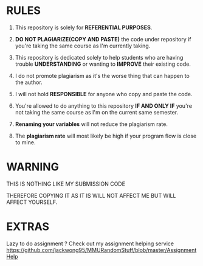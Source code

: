 # RULES

1) This repository is solely for **REFERENTIAL PURPOSES**.

2) **DO NOT PLAGIARIZE(COPY AND PASTE)** the code under repository if you're taking the same course as I'm currently taking.

3) This repository is dedicated solely to help students who are having trouble **UNDERSTANDING** or wanting to **IMPROVE** their existing code. 

4) I do not promote plagiarism as it's the worse thing that can happen to the author.

5) I will not hold **RESPONSIBLE** for anyone who copy and paste the code.

6) You're allowed to do anything to this repository **IF AND ONLY IF** you're not taking the same course as I'm on the current same semester.

7) **Renaming your variables** will not reduce the plagiarism rate.

8) The **plagiarism rate** will most likely be high if your program flow is close to mine.


# WARNING
THIS IS NOTHING LIKE MY SUBMISSION CODE

THEREFORE COPYING IT AS IT IS WILL NOT AFFECT ME BUT WILL AFFECT YOURSELF.


# EXTRAS
Lazy to do assignment ? Check out my assignment helping service
https://github.com/jackwong95/MMURandomStuff/blob/master/AssignmentHelp
